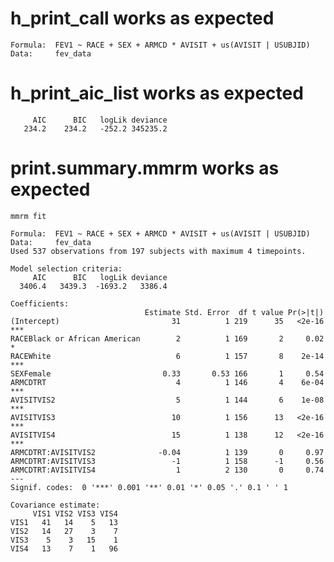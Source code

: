 # h_print_call works as expected

    Formula:  FEV1 ~ RACE + SEX + ARMCD * AVISIT + us(AVISIT | USUBJID)
    Data:     fev_data

# h_print_aic_list works as expected

         AIC      BIC   logLik deviance
       234.2    234.2   -252.2 345235.2

# print.summary.mmrm works as expected

    mmrm fit

    Formula:  FEV1 ~ RACE + SEX + ARMCD * AVISIT + us(AVISIT | USUBJID)
    Data:     fev_data
    Used 537 observations from 197 subjects with maximum 4 timepoints.

    Model selection criteria:
         AIC      BIC   logLik deviance
      3406.4   3439.3  -1693.2   3386.4

    Coefficients:
                                  Estimate Std. Error  df t value Pr(>|t|)
    (Intercept)                         31          1 219      35   <2e-16 ***
    RACEBlack or African American        2          1 169       2     0.02 *
    RACEWhite                            6          1 157       8    2e-14 ***
    SEXFemale                         0.33       0.53 166       1     0.54
    ARMCDTRT                             4          1 146       4    6e-04 ***
    AVISITVIS2                           5          1 144       6    1e-08 ***
    AVISITVIS3                          10          1 156      13   <2e-16 ***
    AVISITVIS4                          15          1 138      12   <2e-16 ***
    ARMCDTRT:AVISITVIS2              -0.04          1 139       0     0.97
    ARMCDTRT:AVISITVIS3                 -1          1 158      -1     0.56
    ARMCDTRT:AVISITVIS4                  1          2 130       0     0.74
    ---
    Signif. codes:  0 '***' 0.001 '**' 0.01 '*' 0.05 '.' 0.1 ' ' 1

    Covariance estimate:
         VIS1 VIS2 VIS3 VIS4
    VIS1   41   14    5   13
    VIS2   14   27    3    7
    VIS3    5    3   15    1
    VIS4   13    7    1   96
